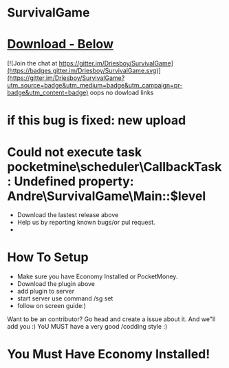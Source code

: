 # SurvivalGame
# [Download - Below](#)

[![Join the chat at https://gitter.im/Driesboy/SurvivalGame](https://badges.gitter.im/Driesboy/SurvivalGame.svg)](https://gitter.im/Driesboy/SurvivalGame?utm_source=badge&utm_medium=badge&utm_campaign=pr-badge&utm_content=badge)
 oops no dowload links
# if this bug is fixed: new upload
# Could not execute task pocketmine\scheduler\CallbackTask: Undefined property: Andre\SurvivalGame\Main::$level
 
 - Download the lastest release above
 - Help us by reporting known bugs/or pul request.
 - 
# How To Setup

- Make sure you have Economy Installed or PocketMoney. 
- Download the plugin above
- add plugin to server
- start server use command /sg set
- follow on screen guide:)


Want to be an contributor? Go head and create a issue about it. And we"ll add you :) 
YoU MUST have a very good /codding style :) 

# You Must Have Economy Installed!
